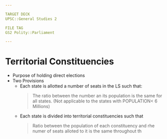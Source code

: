 ```yaml
---

TARGET DECK
UPSC::General Studies 2

FILE TAG
GS2 Polity::Parliament

---
```


# Territorial Constituencies
- Purpose of holding direct elections
- Two Provisions
	- Each state is allotted a number of seats in the LS such that:
		> The ratio between the number an its population is the same for all states. 
		> (Not applicable to the states with POPULATION< 6 Millions)
	- Each state is divided into territorial constituencies such that
		> Ratio between the population of each constituency and rhe numer of seats alloted to it is the same throughout th
	

